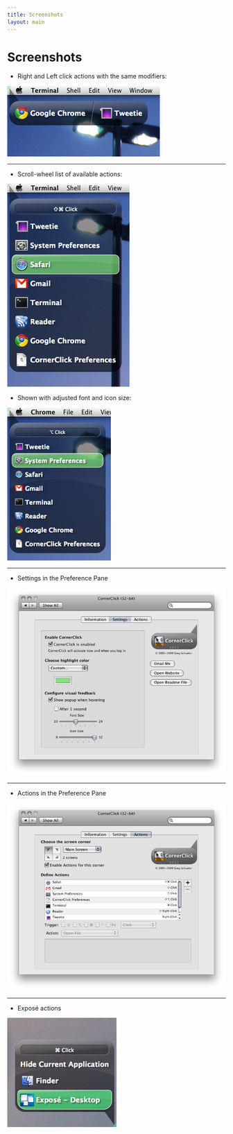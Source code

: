 ```yaml
---
title: Screenshots
layout: main
---
```


Screenshots
======

* Right and Left click actions with the same modifiers:  

<a href="img/shots/left-right-actions.png">
<img class="img"  src="img/shots/left-right-actions.png" /> 
</a>

- - -

* Scroll-wheel list of available actions:  

<a href="img/shots/scroll-menu.png">
<img class="img"  src="img/shots/scroll-menu.png" />
</a> 

* Shown with adjusted font and icon size:

<a href="img/shots/scroll-menu-resize.png">
<img class="img"  src="img/shots/scroll-menu-resize.png" />
</a> 

- - -

* Settings in the Preference Pane

<a href="img/shots/pref-settings.png">
<img class="img"  src="img/shots/pref-settings.png"/> 
</a>

- - -

* Actions in the Preference Pane

<a href="img/shots/pref-actions.png">
<img class="img"  src="img/shots/pref-actions.png"> 
</a>

- - -

* Expos&eacute; actions 
    
<a href="img/shots/expose-actions.png">
    <img class="img" src="img/shots/expose-actions.png"  title="Expos&eacute; actions" alt="Expos&eacute; Actions"/>
</a>


